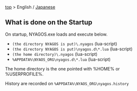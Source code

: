 [top](../README.md) &gt; English / [Japanese](./05-Startup_ja.md)

## What is done on the Startup

On startup, NYAGOS.exe loads and execute below.

- `(the directory NYAGOS is put)\.nyagos` (lua-script)
- `(the directory NYAGOS is put)\nyagos.d\*.lua` (lua-script)
- `(the home directory)\.nyagos` (lua-script)
- `%APPDATA%\NYAOS_ORG\nyagos.d\*.lua` (lua-script)

The home directory is the one pointed with %HOME% or %USERPROFILE%.

History are recorded on `%APPDATA%\NYAOS_ORG\nyagos.history`
